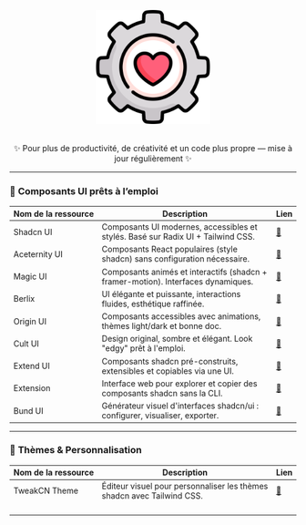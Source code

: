 <p align="center">
  <img width="200" src="./assets/logo.png" alt="logo toolbox">
</p>

<!-- <h1 align="center">Mon coffre à outils de dev</h1> -->
<p align="center">
<br>
 ✨ Pour plus de productivité, de créativité et un code plus propre — mise à jour régulièrement ✨
</p>
<!-- <p align="center">
  <a href="#-ui--design">🎨 UI & Design</a> •
  <a href="#-frameworks--librairies">⚙️ Frameworks</a> •
  <a href="#-apprentissage--références">📚 Apprentissage</a> •
  <a href="#-outils--productivité">🚀 Outils</a> •
  <a href="#-déploiement--plateformes">☁️ Déploiement</a>
</p> -->

---

### 🧩 **Composants UI prêts à l’emploi**

| Nom&nbsp;de&nbsp;la&nbsp;ressource           | Description                                                                                          | Lien |
|---------------------------------------------|------------------------------------------------------------------------------------------------------|------|
| Shadcn UI                                   | Composants UI modernes, accessibles et stylés. Basé sur Radix UI + Tailwind CSS.                    | [🔗](https://ui.shadcn.com) |
| Aceternity UI                               | Composants React populaires (style shadcn) sans configuration nécessaire.                           | [🔗](https://ui.aceternity.com) |
| Magic UI                                    | Composants animés et interactifs (shadcn + framer-motion). Interfaces dynamiques.                   | [🔗](https://magicui.design) |
| Berlix                                      | UI élégante et puissante, interactions fluides, esthétique raffinée.                                | [🔗](https://berlix.vercel.app/) |
| Origin UI                                   | Composants accessibles avec animations, thèmes light/dark et bonne doc.                             | [🔗](https://originui.com/) |
| Cult UI                                     | Design original, sombre et élégant. Look "edgy" prêt à l'emploi.                                    | [🔗](https://www.cult-ui.com/) |
| Extend UI                                   | Composants shadcn pré-construits, extensibles et copiables via une UI.                              | [🔗](https://www.extend-ui.com/) |
| Extension                                   | Interface web pour explorer et copier des composants shadcn sans la CLI.                            | [🔗](https://shadcn-extension.vercel.app/) |
| Bund UI                                     | Générateur visuel d'interfaces shadcn/ui : configurer, visualiser, exporter.                        | [🔗](https://bundui.io/) |


---

### 🎨 **Thèmes & Personnalisation**

| Nom&nbsp;de&nbsp;la&nbsp;ressource           | Description                                                                                          | Lien |
|---------------------------------------------|------------------------------------------------------------------------------------------------------|------|
| TweakCN Theme                                | Éditeur visuel pour personnaliser les thèmes shadcn avec Tailwind CSS.                              | [🔗](https://tweakcn.com/editor/theme) |
| &nbsp;                                       | &nbsp;                                                                                               | &nbsp; |
